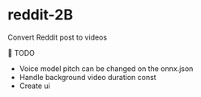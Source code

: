 # reddit-2B
Convert Reddit post to videos

🚧 TODO 
* Voice model pitch can be changed on the onnx.json
* Handle background video duration const
* Create ui
